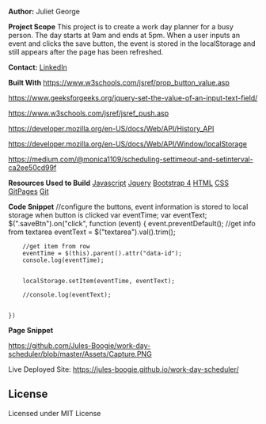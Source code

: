 **Author:**
Juliet George



**Project Scope**
This project is to create a work day planner for a busy person. The day starts at 9am and ends at 5pm. When a user inputs an event and clicks the save button, the event is stored in the localStorage and still appears after the page has been refreshed. 


**Contact:**
[LinkedIn](https://www.linkedin.com/in/juliet-george-864950b8/)

**Built With**
https://www.w3schools.com/jsref/prop_button_value.asp

https://www.geeksforgeeks.org/jquery-set-the-value-of-an-input-text-field/

https://www.w3schools.com/jsref/jsref_push.asp

https://developer.mozilla.org/en-US/docs/Web/API/History_API

https://developer.mozilla.org/en-US/docs/Web/API/Window/localStorage

https://medium.com/@monica1109/scheduling-settimeout-and-setinterval-ca2ee50cd99f

**Resources Used to Build**
[Javascript](https://developer.mozilla.org/en-US/docs/Web/JavaScript)
[Jquery](https://jquery.com/)
[Bootstrap 4](https://getbootstrap.com/docs/4.4/getting-started/introduction/)
[HTML](https://html.com/)
[CSS](https://developer.mozilla.org/en-US/docs/Web/CSS)
[GitPages](https://pages.github.com/)
[Git](https://git-scm.com/book/en/v2/Getting-Started-About-Version-Control)

**Code Snippet**
//configure the buttons, event information is stored to local storage when button is clicked
    var eventTime;
    var eventText;
    $(".saveBtn").on("click", function (event) {
        event.preventDefault();
        //get info from textarea 
        eventText = $("textarea").val().trim();

        //get item from row
        eventTime = $(this).parent().attr("data-id");
        console.log(eventTime);


        localStorage.setItem(eventTime, eventText);

        //console.log(eventText);


    })

**Page Snippet**

https://github.com/Jules-Boogie/work-day-scheduler/blob/master/Assets/Capture.PNG



Live Deployed Site:
https://jules-boogie.github.io/work-day-scheduler/


## License
Licensed under MIT License

